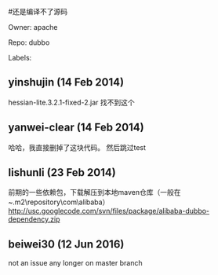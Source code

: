 #还是编译不了源码

Owner: apache

Repo: dubbo

Labels: 

## yinshujin (14 Feb 2014)

hessian-lite.3.2.1-fixed-2.jar   找不到这个


## yanwei-clear (14 Feb 2014)

哈哈，我直接删掉了这块代码。 然后跳过test


## lishunli (23 Feb 2014)

前期的一些依赖包，下载解压到本地maven仓库（一般在 ~.m2\repository\com\alibaba）
http://usc.googlecode.com/svn/files/package/alibaba-dubbo-dependency.zip


## beiwei30 (12 Jun 2016)

not an issue any longer on master branch


